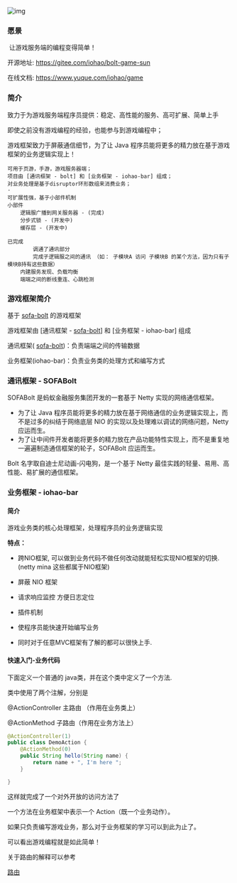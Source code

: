 ![img](https://img.shields.io/badge/JDK-17-green.svg)

### 愿景

​		让游戏服务端的编程变得简单！



开源地址: https://gitee.com/iohao/bolt-game-sun

在线文档: https://www.yuque.com/iohao/game



### 简介

致力于为游戏服务端程序员提供：稳定、高性能的服务、高可扩展、简单上手

即使之前没有游戏编程的经验，也能参与到游戏编程中；



游戏框架致力于屏蔽通信细节，为了让 Java 程序员能将更多的精力放在基于游戏框架的业务逻辑实现上！



```text
可用于页游，手游，游戏服务器端；
项目由 [通讯框架 - bolt] 和 [业务框架 - iohao-bar] 组成；
对业务处理是基于disruptor环形数组来消费业务；
·
可扩展性强，基于小部件机制
小部件
    逻辑服广播到网关服务器 - (完成)
    分步式锁 - (开发中)
    缓存层 - (开发中)
    
已完成
		调通了通讯部分
		完成子逻辑服之间的通讯 （如： 子模块A 访问 子模块B 的某个方法，因为只有子模块B持有这些数据）
    内建服务发现、负载均衡
    端端之间的断线重连、心跳检测 
```



### 游戏框架简介

基于 [sofa-bolt](https://www.sofastack.tech/projects/sofa-bolt/overview/) 的游戏框架

游戏框架由 [通讯框架 - [sofa-bolt](https://www.sofastack.tech/projects/sofa-bolt/overview/)] 和 [业务框架 - iohao-bar] 组成

通讯框架( [sofa-bolt](https://www.sofastack.tech/projects/sofa-bolt/overview/))：负责端端之间的传输数据

业务框架(iohao-bar)：负责业务类的处理方式和编写方式



### 通讯框架 - SOFABolt



SOFABolt 是蚂蚁金融服务集团开发的一套基于 Netty 实现的网络通信框架。

- 为了让 Java 程序员能将更多的精力放在基于网络通信的业务逻辑实现上，而不是过多的纠结于网络底层 NIO 的实现以及处理难以调试的网络问题，Netty 应运而生。
- 为了让中间件开发者能将更多的精力放在产品功能特性实现上，而不是重复地一遍遍制造通信框架的轮子，SOFABolt 应运而生。

Bolt 名字取自迪士尼动画-闪电狗，是一个基于 Netty 最佳实践的轻量、易用、高性能、易扩展的通信框架。



### 业务框架 - iohao-bar

#### 简介

游戏业务类的核心处理框架，处理程序员的业务逻辑实现

**特点：**

- 跨NIO框架, 可以做到业务代码不做任何改动就能轻松实现NIO框架的切换.(netty mina 这些都属于NIO框架)
- 屏蔽 NIO 框架

- 请求响应监控 方便日志定位
- 插件机制

- 使程序员能快速开始编写业务
- 同时对于任意MVC框架有了解的都可以很快上手.



#### 快速入门-业务代码

下面定义一个普通的 java类，并在这个类中定义了一个方法.



类中使用了两个注解，分别是



@ActionController 主路由 （作用在业务类上）

@ActionMethod 子路由（作用在业务方法上）



```java
@ActionController(1)
public class DemoAction {
    @ActionMethod(0)
    public String hello(String name) {
        return name + ", I'm here ";
    }

}
```



这样就完成了一个对外开放的访问方法了

一个方法在业务框架中表示一个 Action（既一个业务动作）。



如果只负责编写游戏业务，那么对于业务框架的学习可以到此为止了。



可以看出游戏编程就是如此简单！



关于路由的解释可以参考

[路由](https://www.yuque.com/iohao/game/soxp4u) 